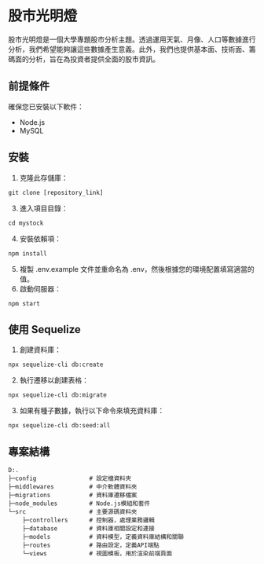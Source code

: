 # 股市光明燈
股市光明燈是一個大學專題股市分析主題。透過運用天氣、月像、人口等數據進行分析，我們希望能夠讓這些數據產生意義。此外，我們也提供基本面、技術面、籌碼面的分析，旨在為投資者提供全面的股市資訊。

## 前提條件
確保您已安裝以下軟件：
- Node.js
- MySQL
## 安裝
1. 克隆此存儲庫：
```
git clone [repository_link]
```
3. 進入項目目錄：
```
cd mystock
```
4. 安裝依賴項：
```
npm install
```
5. 複製 .env.example 文件並重命名為 .env，然後根據您的環境配置填寫適當的值。
6. 啟動伺服器：
```
npm start
```
## 使用 Sequelize
1. 創建資料庫：
```
npx sequelize-cli db:create
```
2. 執行遷移以創建表格：
```
npx sequelize-cli db:migrate
```
3. 如果有種子數據，執行以下命令來填充資料庫：
```
npx sequelize-cli db:seed:all
```

## 專案結構
```
D:.
├─config               # 設定檔資料夾
├─middlewares          # 中介軟體資料夾
├─migrations           # 資料庫遷移檔案
├─node_modules         # Node.js模組和套件
└─src                  # 主要源碼資料夾
    ├─controllers      # 控制器，處理業務邏輯
    ├─database         # 資料庫相關設定和連接
    ├─models           # 資料模型，定義資料庫結構和關聯
    ├─routes           # 路由設定，定義API端點
    └─views            # 視圖模板，用於渲染前端頁面
```


